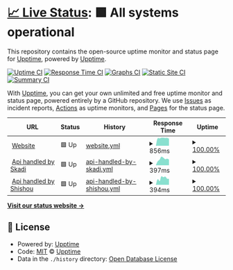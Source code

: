 # [📈 Live Status](https://upptime.github.io/upptime): <!--live status--> **🟩 All systems operational**

This repository contains the open-source uptime monitor and status page for [Upptime](https://upptime.js.org), powered by [Upptime](https://github.com/upptime/upptime).

[![Uptime CI](https://github.com/0xb0y/status/workflows/Uptime%20CI/badge.svg)](https://github.com/0xb0y/status/actions?query=workflow%3A%22Uptime+CI%22)
[![Response Time CI](https://github.com/0xb0y/status/workflows/Response%20Time%20CI/badge.svg)](https://github.com/0xb0y/status/actions?query=workflow%3A%22Response+Time+CI%22)
[![Graphs CI](https://github.com/0xb0y/status/workflows/Graphs%20CI/badge.svg)](https://github.com/0xb0y/status/actions?query=workflow%3A%22Graphs+CI%22)
[![Static Site CI](https://github.com/0xb0y/status/workflows/Static%20Site%20CI/badge.svg)](https://github.com/0xb0y/status/actions?query=workflow%3A%22Static+Site+CI%22)
[![Summary CI](https://github.com/0xb0y/status/workflows/Summary%20CI/badge.svg)](https://github.com/0xb0y/status/actions?query=workflow%3A%22Summary+CI%22)

With [Upptime](https://upptime.js.org), you can get your own unlimited and free uptime monitor and status page, powered entirely by a GitHub repository. We use [Issues](https://github.com/upptime/upptime/issues) as incident reports, [Actions](https://github.com/0xb0y/status/actions) as uptime monitors, and [Pages](https://upptime.github.io/upptime) for the status page.

<!--start: status pages-->
<!-- This summary is generated by Upptime (https://github.com/upptime/upptime) -->
<!-- Do not edit this manually, your changes will be overwritten -->
<!-- prettier-ignore -->
| URL | Status | History | Response Time | Uptime |
| --- | ------ | ------- | ------------- | ------ |
| <img alt="" src="https://icons.duckduckgo.com/ip3/scathach.dev.ico" height="13"> [Website](http://scathach.dev) | 🟩 Up | [website.yml](https://github.com/0xb0y/status/commits/HEAD/history/website.yml) | <details><summary><img alt="Response time graph" src="./graphs/website/response-time-week.png" height="20"> 856ms</summary><br><a href="https://status.scathach.dev/history/website"><img alt="Response time 606" src="https://img.shields.io/endpoint?url=https%3A%2F%2Fraw.githubusercontent.com%2F0xb0y%2Fstatus%2FHEAD%2Fapi%2Fwebsite%2Fresponse-time.json"></a><br><a href="https://status.scathach.dev/history/website"><img alt="24-hour response time 735" src="https://img.shields.io/endpoint?url=https%3A%2F%2Fraw.githubusercontent.com%2F0xb0y%2Fstatus%2FHEAD%2Fapi%2Fwebsite%2Fresponse-time-day.json"></a><br><a href="https://status.scathach.dev/history/website"><img alt="7-day response time 856" src="https://img.shields.io/endpoint?url=https%3A%2F%2Fraw.githubusercontent.com%2F0xb0y%2Fstatus%2FHEAD%2Fapi%2Fwebsite%2Fresponse-time-week.json"></a><br><a href="https://status.scathach.dev/history/website"><img alt="30-day response time 888" src="https://img.shields.io/endpoint?url=https%3A%2F%2Fraw.githubusercontent.com%2F0xb0y%2Fstatus%2FHEAD%2Fapi%2Fwebsite%2Fresponse-time-month.json"></a><br><a href="https://status.scathach.dev/history/website"><img alt="1-year response time 669" src="https://img.shields.io/endpoint?url=https%3A%2F%2Fraw.githubusercontent.com%2F0xb0y%2Fstatus%2FHEAD%2Fapi%2Fwebsite%2Fresponse-time-year.json"></a></details> | <details><summary><a href="https://status.scathach.dev/history/website">100.00%</a></summary><a href="https://status.scathach.dev/history/website"><img alt="All-time uptime 91.49%" src="https://img.shields.io/endpoint?url=https%3A%2F%2Fraw.githubusercontent.com%2F0xb0y%2Fstatus%2FHEAD%2Fapi%2Fwebsite%2Fuptime.json"></a><br><a href="https://status.scathach.dev/history/website"><img alt="24-hour uptime 100.00%" src="https://img.shields.io/endpoint?url=https%3A%2F%2Fraw.githubusercontent.com%2F0xb0y%2Fstatus%2FHEAD%2Fapi%2Fwebsite%2Fuptime-day.json"></a><br><a href="https://status.scathach.dev/history/website"><img alt="7-day uptime 100.00%" src="https://img.shields.io/endpoint?url=https%3A%2F%2Fraw.githubusercontent.com%2F0xb0y%2Fstatus%2FHEAD%2Fapi%2Fwebsite%2Fuptime-week.json"></a><br><a href="https://status.scathach.dev/history/website"><img alt="30-day uptime 100.00%" src="https://img.shields.io/endpoint?url=https%3A%2F%2Fraw.githubusercontent.com%2F0xb0y%2Fstatus%2FHEAD%2Fapi%2Fwebsite%2Fuptime-month.json"></a><br><a href="https://status.scathach.dev/history/website"><img alt="1-year uptime 90.18%" src="https://img.shields.io/endpoint?url=https%3A%2F%2Fraw.githubusercontent.com%2F0xb0y%2Fstatus%2FHEAD%2Fapi%2Fwebsite%2Fuptime-year.json"></a></details>
| <img alt="" src="https://icons.duckduckgo.com/ip3/skadi.redsplit.org.ico" height="13"> [Api handled by Skadi](https://skadi.redsplit.org/v3/) | 🟩 Up | [api-handled-by-skadi.yml](https://github.com/0xb0y/status/commits/HEAD/history/api-handled-by-skadi.yml) | <details><summary><img alt="Response time graph" src="./graphs/api-handled-by-skadi/response-time-week.png" height="20"> 397ms</summary><br><a href="https://status.scathach.dev/history/api-handled-by-skadi"><img alt="Response time 491" src="https://img.shields.io/endpoint?url=https%3A%2F%2Fraw.githubusercontent.com%2F0xb0y%2Fstatus%2FHEAD%2Fapi%2Fapi-handled-by-skadi%2Fresponse-time.json"></a><br><a href="https://status.scathach.dev/history/api-handled-by-skadi"><img alt="24-hour response time 492" src="https://img.shields.io/endpoint?url=https%3A%2F%2Fraw.githubusercontent.com%2F0xb0y%2Fstatus%2FHEAD%2Fapi%2Fapi-handled-by-skadi%2Fresponse-time-day.json"></a><br><a href="https://status.scathach.dev/history/api-handled-by-skadi"><img alt="7-day response time 397" src="https://img.shields.io/endpoint?url=https%3A%2F%2Fraw.githubusercontent.com%2F0xb0y%2Fstatus%2FHEAD%2Fapi%2Fapi-handled-by-skadi%2Fresponse-time-week.json"></a><br><a href="https://status.scathach.dev/history/api-handled-by-skadi"><img alt="30-day response time 423" src="https://img.shields.io/endpoint?url=https%3A%2F%2Fraw.githubusercontent.com%2F0xb0y%2Fstatus%2FHEAD%2Fapi%2Fapi-handled-by-skadi%2Fresponse-time-month.json"></a><br><a href="https://status.scathach.dev/history/api-handled-by-skadi"><img alt="1-year response time 482" src="https://img.shields.io/endpoint?url=https%3A%2F%2Fraw.githubusercontent.com%2F0xb0y%2Fstatus%2FHEAD%2Fapi%2Fapi-handled-by-skadi%2Fresponse-time-year.json"></a></details> | <details><summary><a href="https://status.scathach.dev/history/api-handled-by-skadi">100.00%</a></summary><a href="https://status.scathach.dev/history/api-handled-by-skadi"><img alt="All-time uptime 99.90%" src="https://img.shields.io/endpoint?url=https%3A%2F%2Fraw.githubusercontent.com%2F0xb0y%2Fstatus%2FHEAD%2Fapi%2Fapi-handled-by-skadi%2Fuptime.json"></a><br><a href="https://status.scathach.dev/history/api-handled-by-skadi"><img alt="24-hour uptime 100.00%" src="https://img.shields.io/endpoint?url=https%3A%2F%2Fraw.githubusercontent.com%2F0xb0y%2Fstatus%2FHEAD%2Fapi%2Fapi-handled-by-skadi%2Fuptime-day.json"></a><br><a href="https://status.scathach.dev/history/api-handled-by-skadi"><img alt="7-day uptime 100.00%" src="https://img.shields.io/endpoint?url=https%3A%2F%2Fraw.githubusercontent.com%2F0xb0y%2Fstatus%2FHEAD%2Fapi%2Fapi-handled-by-skadi%2Fuptime-week.json"></a><br><a href="https://status.scathach.dev/history/api-handled-by-skadi"><img alt="30-day uptime 100.00%" src="https://img.shields.io/endpoint?url=https%3A%2F%2Fraw.githubusercontent.com%2F0xb0y%2Fstatus%2FHEAD%2Fapi%2Fapi-handled-by-skadi%2Fuptime-month.json"></a><br><a href="https://status.scathach.dev/history/api-handled-by-skadi"><img alt="1-year uptime 99.93%" src="https://img.shields.io/endpoint?url=https%3A%2F%2Fraw.githubusercontent.com%2F0xb0y%2Fstatus%2FHEAD%2Fapi%2Fapi-handled-by-skadi%2Fuptime-year.json"></a></details>
| <img alt="" src="https://icons.duckduckgo.com/ip3/scathach.redsplit.org.ico" height="13"> [Api handled by Shishou](https://scathach.redsplit.org/api/) | 🟩 Up | [api-handled-by-shishou.yml](https://github.com/0xb0y/status/commits/HEAD/history/api-handled-by-shishou.yml) | <details><summary><img alt="Response time graph" src="./graphs/api-handled-by-shishou/response-time-week.png" height="20"> 394ms</summary><br><a href="https://status.scathach.dev/history/api-handled-by-shishou"><img alt="Response time 749" src="https://img.shields.io/endpoint?url=https%3A%2F%2Fraw.githubusercontent.com%2F0xb0y%2Fstatus%2FHEAD%2Fapi%2Fapi-handled-by-shishou%2Fresponse-time.json"></a><br><a href="https://status.scathach.dev/history/api-handled-by-shishou"><img alt="24-hour response time 470" src="https://img.shields.io/endpoint?url=https%3A%2F%2Fraw.githubusercontent.com%2F0xb0y%2Fstatus%2FHEAD%2Fapi%2Fapi-handled-by-shishou%2Fresponse-time-day.json"></a><br><a href="https://status.scathach.dev/history/api-handled-by-shishou"><img alt="7-day response time 394" src="https://img.shields.io/endpoint?url=https%3A%2F%2Fraw.githubusercontent.com%2F0xb0y%2Fstatus%2FHEAD%2Fapi%2Fapi-handled-by-shishou%2Fresponse-time-week.json"></a><br><a href="https://status.scathach.dev/history/api-handled-by-shishou"><img alt="30-day response time 395" src="https://img.shields.io/endpoint?url=https%3A%2F%2Fraw.githubusercontent.com%2F0xb0y%2Fstatus%2FHEAD%2Fapi%2Fapi-handled-by-shishou%2Fresponse-time-month.json"></a><br><a href="https://status.scathach.dev/history/api-handled-by-shishou"><img alt="1-year response time 696" src="https://img.shields.io/endpoint?url=https%3A%2F%2Fraw.githubusercontent.com%2F0xb0y%2Fstatus%2FHEAD%2Fapi%2Fapi-handled-by-shishou%2Fresponse-time-year.json"></a></details> | <details><summary><a href="https://status.scathach.dev/history/api-handled-by-shishou">100.00%</a></summary><a href="https://status.scathach.dev/history/api-handled-by-shishou"><img alt="All-time uptime 99.90%" src="https://img.shields.io/endpoint?url=https%3A%2F%2Fraw.githubusercontent.com%2F0xb0y%2Fstatus%2FHEAD%2Fapi%2Fapi-handled-by-shishou%2Fuptime.json"></a><br><a href="https://status.scathach.dev/history/api-handled-by-shishou"><img alt="24-hour uptime 100.00%" src="https://img.shields.io/endpoint?url=https%3A%2F%2Fraw.githubusercontent.com%2F0xb0y%2Fstatus%2FHEAD%2Fapi%2Fapi-handled-by-shishou%2Fuptime-day.json"></a><br><a href="https://status.scathach.dev/history/api-handled-by-shishou"><img alt="7-day uptime 100.00%" src="https://img.shields.io/endpoint?url=https%3A%2F%2Fraw.githubusercontent.com%2F0xb0y%2Fstatus%2FHEAD%2Fapi%2Fapi-handled-by-shishou%2Fuptime-week.json"></a><br><a href="https://status.scathach.dev/history/api-handled-by-shishou"><img alt="30-day uptime 100.00%" src="https://img.shields.io/endpoint?url=https%3A%2F%2Fraw.githubusercontent.com%2F0xb0y%2Fstatus%2FHEAD%2Fapi%2Fapi-handled-by-shishou%2Fuptime-month.json"></a><br><a href="https://status.scathach.dev/history/api-handled-by-shishou"><img alt="1-year uptime 99.93%" src="https://img.shields.io/endpoint?url=https%3A%2F%2Fraw.githubusercontent.com%2F0xb0y%2Fstatus%2FHEAD%2Fapi%2Fapi-handled-by-shishou%2Fuptime-year.json"></a></details>

<!--end: status pages-->

[**Visit our status website →**](https://upptime.github.io/upptime)

## 📄 License

- Powered by: [Upptime](https://github.com/upptime/upptime)
- Code: [MIT](./LICENSE) © [Upptime](https://upptime.js.org)
- Data in the `./history` directory: [Open Database License](https://opendatacommons.org/licenses/odbl/1-0/)
